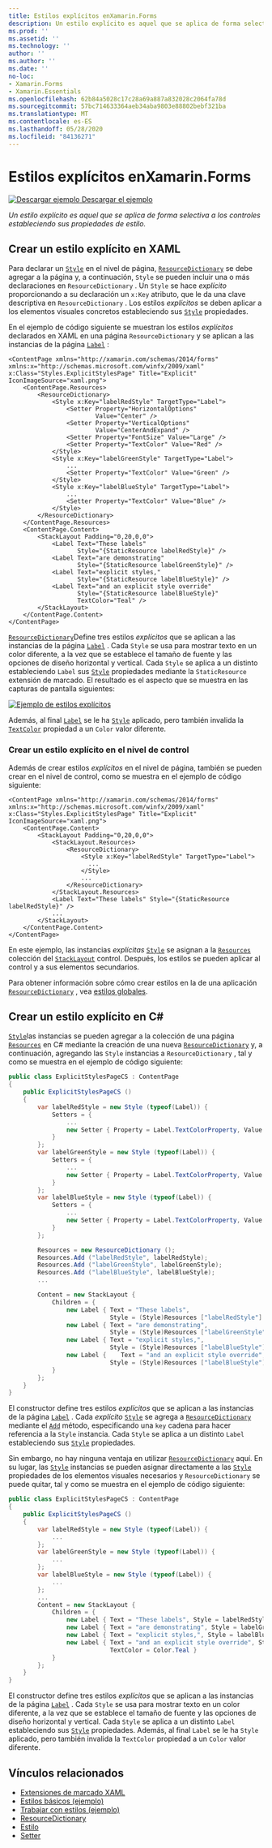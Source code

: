 ```yaml
---
title: Estilos explícitos enXamarin.Forms
description: Un estilo explícito es aquel que se aplica de forma selectiva a los controles estableciendo sus propiedades de estilo. En este artículo se explica cómo consumir estilos explícitos en una Xamarin.Forms aplicación.
ms.prod: ''
ms.assetid: ''
ms.technology: ''
author: ''
ms.author: ''
ms.date: ''
no-loc:
- Xamarin.Forms
- Xamarin.Essentials
ms.openlocfilehash: 62b84a5028c17c28a69a887a832028c2064fa78d
ms.sourcegitcommit: 57bc714633364aeb34aba9803e88802bebf321ba
ms.translationtype: MT
ms.contentlocale: es-ES
ms.lasthandoff: 05/28/2020
ms.locfileid: "84136271"
---
```

# <a name="explicit-styles-in-xamarinforms"></a>Estilos explícitos enXamarin.Forms

[![Descargar ejemplo](~/media/shared/download.png) Descargar el ejemplo](https://docs.microsoft.com/samples/xamarin/xamarin-forms-samples/userinterface-styles-basicstyles)

_Un estilo explícito es aquel que se aplica de forma selectiva a los controles estableciendo sus propiedades de estilo._

## <a name="create-an-explicit-style-in-xaml"></a>Crear un estilo explícito en XAML

Para declarar un [`Style`](xref:Xamarin.Forms.Style) en el nivel de página, [`ResourceDictionary`](xref:Xamarin.Forms.ResourceDictionary) se debe agregar a la página y, a continuación, `Style` se pueden incluir una o más declaraciones en `ResourceDictionary` . Un `Style` se hace *explícito* proporcionando a su declaración un `x:Key` atributo, que le da una clave descriptiva en `ResourceDictionary` . Los estilos *explícitos* se deben aplicar a los elementos visuales concretos estableciendo sus [`Style`](xref:Xamarin.Forms.NavigableElement.Style) propiedades.

En el ejemplo de código siguiente se muestran los estilos *explícitos* declarados en XAML en una página `ResourceDictionary` y se aplican a las instancias de la página [`Label`](xref:Xamarin.Forms.Label) :

```xaml
<ContentPage xmlns="http://xamarin.com/schemas/2014/forms" xmlns:x="http://schemas.microsoft.com/winfx/2009/xaml" x:Class="Styles.ExplicitStylesPage" Title="Explicit" IconImageSource="xaml.png">
    <ContentPage.Resources>
        <ResourceDictionary>
            <Style x:Key="labelRedStyle" TargetType="Label">
                <Setter Property="HorizontalOptions"
                        Value="Center" />
                <Setter Property="VerticalOptions"
                        Value="CenterAndExpand" />
                <Setter Property="FontSize" Value="Large" />
                <Setter Property="TextColor" Value="Red" />
            </Style>
            <Style x:Key="labelGreenStyle" TargetType="Label">
                ...
                <Setter Property="TextColor" Value="Green" />
            </Style>
            <Style x:Key="labelBlueStyle" TargetType="Label">
                ...
                <Setter Property="TextColor" Value="Blue" />
            </Style>
        </ResourceDictionary>
    </ContentPage.Resources>
    <ContentPage.Content>
        <StackLayout Padding="0,20,0,0">
            <Label Text="These labels"
                   Style="{StaticResource labelRedStyle}" />
            <Label Text="are demonstrating"
                   Style="{StaticResource labelGreenStyle}" />
            <Label Text="explicit styles,"
                   Style="{StaticResource labelBlueStyle}" />
            <Label Text="and an explicit style override"
                   Style="{StaticResource labelBlueStyle}"
                   TextColor="Teal" />
        </StackLayout>
    </ContentPage.Content>
</ContentPage>
```

[`ResourceDictionary`](xref:Xamarin.Forms.ResourceDictionary)Define tres estilos *explícitos* que se aplican a las instancias de la página [`Label`](xref:Xamarin.Forms.Label) . Cada `Style` se usa para mostrar texto en un color diferente, a la vez que se establece el tamaño de fuente y las opciones de diseño horizontal y vertical. Cada `Style` se aplica a un distinto estableciendo `Label` sus [`Style`](xref:Xamarin.Forms.NavigableElement.Style) propiedades mediante la `StaticResource` extensión de marcado. El resultado es el aspecto que se muestra en las capturas de pantalla siguientes:

[![Ejemplo de estilos explícitos](explicit-images/explicit-styles.png)](explicit-images/explicit-styles-large.png#lightbox)

Además, al final [`Label`](xref:Xamarin.Forms.Label) se le ha [`Style`](xref:Xamarin.Forms.Style) aplicado, pero también invalida la [`TextColor`](xref:Xamarin.Forms.Label.TextColor) propiedad a un `Color` valor diferente.

### <a name="create-an-explicit-style-at-the-control-level"></a>Crear un estilo explícito en el nivel de control

Además de crear estilos *explícitos* en el nivel de página, también se pueden crear en el nivel de control, como se muestra en el ejemplo de código siguiente:

```xaml
<ContentPage xmlns="http://xamarin.com/schemas/2014/forms" xmlns:x="http://schemas.microsoft.com/winfx/2009/xaml" x:Class="Styles.ExplicitStylesPage" Title="Explicit" IconImageSource="xaml.png">
    <ContentPage.Content>
        <StackLayout Padding="0,20,0,0">
            <StackLayout.Resources>
                <ResourceDictionary>
                    <Style x:Key="labelRedStyle" TargetType="Label">
                      ...
                    </Style>
                    ...
                </ResourceDictionary>
            </StackLayout.Resources>
            <Label Text="These labels" Style="{StaticResource labelRedStyle}" />
            ...
        </StackLayout>
    </ContentPage.Content>
</ContentPage>
```

En este ejemplo, las instancias *explícitas* [`Style`](xref:Xamarin.Forms.Style) se asignan a la [`Resources`](xref:Xamarin.Forms.VisualElement.Resources) colección del [`StackLayout`](xref:Xamarin.Forms.StackLayout) control. Después, los estilos se pueden aplicar al control y a sus elementos secundarios.

Para obtener información sobre cómo crear estilos en la de una aplicación [`ResourceDictionary`](xref:Xamarin.Forms.ResourceDictionary) , vea [estilos globales](~/xamarin-forms/user-interface/styles/application.md).

## <a name="create-an-explicit-style-in-c35"></a>Crear un estilo explícito en C&#35;

[`Style`](xref:Xamarin.Forms.Style)las instancias se pueden agregar a la colección de una página [`Resources`](xref:Xamarin.Forms.VisualElement.Resources) en C# mediante la creación de una nueva [`ResourceDictionary`](xref:Xamarin.Forms.ResourceDictionary) y, a continuación, agregando las `Style` instancias a `ResourceDictionary` , tal y como se muestra en el ejemplo de código siguiente:

```csharp
public class ExplicitStylesPageCS : ContentPage
{
    public ExplicitStylesPageCS ()
    {
        var labelRedStyle = new Style (typeof(Label)) {
            Setters = {
                ...
                new Setter { Property = Label.TextColorProperty, Value = Color.Red    }
            }
        };
        var labelGreenStyle = new Style (typeof(Label)) {
            Setters = {
                ...
                new Setter { Property = Label.TextColorProperty, Value = Color.Green }
            }
        };
        var labelBlueStyle = new Style (typeof(Label)) {
            Setters = {
                ...
                new Setter { Property = Label.TextColorProperty, Value = Color.Blue }
            }
        };

        Resources = new ResourceDictionary ();
        Resources.Add ("labelRedStyle", labelRedStyle);
        Resources.Add ("labelGreenStyle", labelGreenStyle);
        Resources.Add ("labelBlueStyle", labelBlueStyle);
        ...

        Content = new StackLayout {
            Children = {
                new Label { Text = "These labels",
                            Style = (Style)Resources ["labelRedStyle"] },
                new Label { Text = "are demonstrating",
                            Style = (Style)Resources ["labelGreenStyle"] },
                new Label { Text = "explicit styles,",
                            Style = (Style)Resources ["labelBlueStyle"] },
                new Label {    Text = "and an explicit style override",
                            Style = (Style)Resources ["labelBlueStyle"], TextColor = Color.Teal }
            }
        };
    }
}
```

El constructor define tres estilos *explícitos* que se aplican a las instancias de la página [`Label`](xref:Xamarin.Forms.Label) . Cada *explícito* [`Style`](xref:Xamarin.Forms.Style) se agrega a [`ResourceDictionary`](xref:Xamarin.Forms.ResourceDictionary) mediante el [`Add`](xref:Xamarin.Forms.ResourceDictionary.Add(System.String,System.Object)) método, especificando una `key` cadena para hacer referencia a la `Style` instancia. Cada `Style` se aplica a un distinto `Label` estableciendo sus [`Style`](xref:Xamarin.Forms.NavigableElement.Style) propiedades.

Sin embargo, no hay ninguna ventaja en utilizar [`ResourceDictionary`](xref:Xamarin.Forms.ResourceDictionary) aquí. En su lugar, las [`Style`](xref:Xamarin.Forms.Style) instancias se pueden asignar directamente a las [`Style`](xref:Xamarin.Forms.NavigableElement.Style) propiedades de los elementos visuales necesarios y `ResourceDictionary` se puede quitar, tal y como se muestra en el ejemplo de código siguiente:

```csharp
public class ExplicitStylesPageCS : ContentPage
{
    public ExplicitStylesPageCS ()
    {
        var labelRedStyle = new Style (typeof(Label)) {
            ...
        };
        var labelGreenStyle = new Style (typeof(Label)) {
            ...
        };
        var labelBlueStyle = new Style (typeof(Label)) {
            ...
        };
        ...
        Content = new StackLayout {
            Children = {
                new Label { Text = "These labels", Style = labelRedStyle },
                new Label { Text = "are demonstrating", Style = labelGreenStyle },
                new Label { Text = "explicit styles,", Style = labelBlueStyle },
                new Label { Text = "and an explicit style override", Style = labelBlueStyle,
                            TextColor = Color.Teal }
            }
        };
    }
}
```

El constructor define tres estilos *explícitos* que se aplican a las instancias de la página [`Label`](xref:Xamarin.Forms.Label) . Cada `Style` se usa para mostrar texto en un color diferente, a la vez que se establece el tamaño de fuente y las opciones de diseño horizontal y vertical. Cada `Style` se aplica a un distinto `Label` estableciendo sus [`Style`](xref:Xamarin.Forms.NavigableElement.Style) propiedades. Además, al final `Label` se le ha `Style` aplicado, pero también invalida la `TextColor` propiedad a un `Color` valor diferente.

## <a name="related-links"></a>Vínculos relacionados

- [Extensiones de marcado XAML](~/xamarin-forms/xaml/xaml-basics/xaml-markup-extensions.md)
- [Estilos básicos (ejemplo)](https://docs.microsoft.com/samples/xamarin/xamarin-forms-samples/userinterface-styles-basicstyles)
- [Trabajar con estilos (ejemplo)](https://docs.microsoft.com/samples/xamarin/xamarin-forms-samples/workingwithstyles)
- [ResourceDictionary](xref:Xamarin.Forms.ResourceDictionary)
- [Estilo](xref:Xamarin.Forms.Style)
- [Setter](xref:Xamarin.Forms.Setter)
